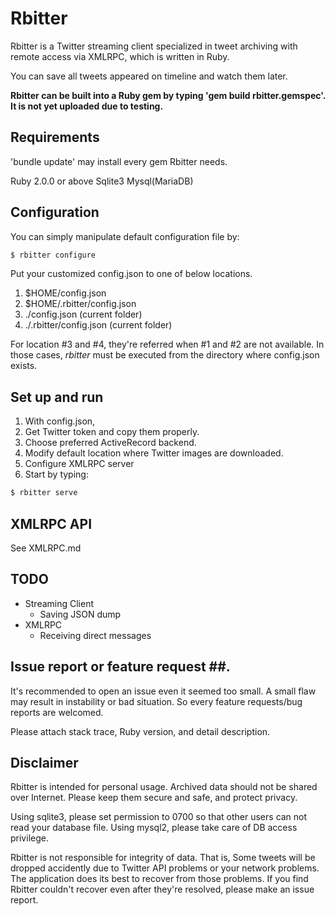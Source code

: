 # Rbitter #

Rbitter is a Twitter streaming client specialized in tweet archiving with remote access via XMLRPC, which is written in Ruby.

You can save all tweets appeared on timeline and watch them later.

**Rbitter can be built into a Ruby gem by typing 'gem build rbitter.gemspec'. It is not yet uploaded due to testing.**

## Requirements ##

'bundle update' may install every gem Rbitter needs.

Ruby 2.0.0 or above
Sqlite3
Mysql(MariaDB)

## Configuration ##
You can simply manipulate default configuration file by:

```bash
$ rbitter configure
```

Put your customized config.json to one of below locations.

1. $HOME/config.json
2. $HOME/.rbitter/config.json
3. ./config.json (current folder)
4. ./.rbitter/config.json (current folder)

For location #3 and #4, they're referred when #1 and #2 are not available. In those cases, *rbitter* must be executed from the directory where config.json exists.

## Set up and run ##
1. With config.json,
2. Get Twitter token and copy them properly.
2. Choose preferred ActiveRecord backend.
3. Modify default location where Twitter images are downloaded.
4. Configure XMLRPC server
5. Start by typing:

```bash
$ rbitter serve
```
## XMLRPC API ##

See XMLRPC.md

## TODO ##
* Streaming Client
  * Saving JSON dump
* XMLRPC
  * Receiving direct messages

## Issue report or feature request ##.
It's recommended to open an issue even it seemed too small. A small flaw may result in instability or bad situation. So every feature requests/bug reports are welcomed.

Please attach stack trace, Ruby version, and detail description.

## Disclaimer ##
Rbitter is intended for personal usage. Archived data should not be shared over Internet. Please keep them secure and safe, and protect privacy.

Using sqlite3, please set permission to 0700 so that other users can not read your database file. Using mysql2, please take care of DB access privilege.

Rbitter is not responsible for integrity of data. That is, Some tweets will be dropped accidently due to Twitter API problems or your network problems. The application does its best to recover from those problems. If you find Rbitter couldn't recover even after they're resolved, please make an issue report.
